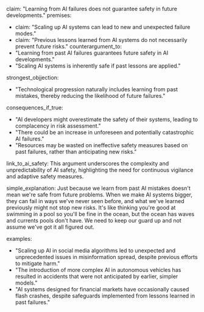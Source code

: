 claim: "Learning from AI failures does not guarantee safety in future developments."
premises:
  - claim: "Scaling up AI systems can lead to new and unexpected failure modes."
  - claim: "Previous lessons learned from AI systems do not necessarily prevent future risks."
counterargument_to:
  - "Learning from past AI failures guarantees future safety in AI developments."
  - "Scaling AI systems is inherently safe if past lessons are applied."

strongest_objjection:
  - "Technological progression naturally includes learning from past mistakes, thereby reducing the likelihood of future failures."

consequences_if_true:
  - "AI developers might overestimate the safety of their systems, leading to complacency in risk assessment."
  - "There could be an increase in unforeseen and potentially catastrophic AI failures."
  - "Resources may be wasted on ineffective safety measures based on past failures, rather than anticipating new risks."

link_to_ai_safety: This argument underscores the complexity and unpredictability of AI safety, highlighting the need for continuous vigilance and adaptive safety measures.

simple_explanation: Just because we learn from past AI mistakes doesn't mean we're safe from future problems. When we make AI systems bigger, they can fail in ways we've never seen before, and what we've learned previously might not stop new risks. It's like thinking you're good at swimming in a pool so you'll be fine in the ocean, but the ocean has waves and currents pools don't have. We need to keep our guard up and not assume we've got it all figured out.

examples:
  - "Scaling up AI in social media algorithms led to unexpected and unprecedented issues in misinformation spread, despite previous efforts to mitigate harm."
  - "The introduction of more complex AI in autonomous vehicles has resulted in accidents that were not anticipated by earlier, simpler models."
  - "AI systems designed for financial markets have occasionally caused flash crashes, despite safeguards implemented from lessons learned in past failures."
